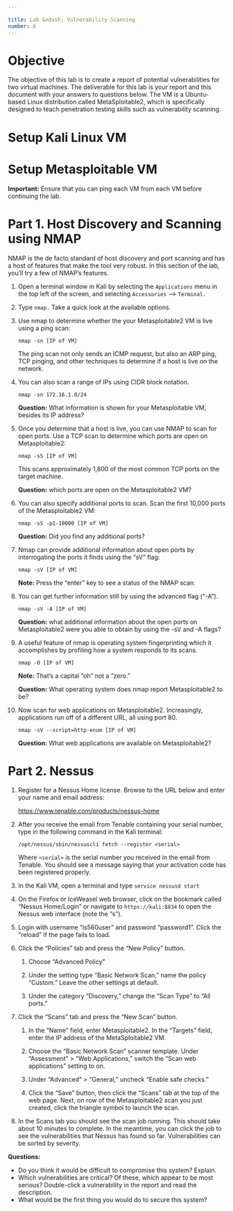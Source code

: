 ```yaml
---

title: Lab &ndash; Vulnerability Scanning
number: 6
---
```


# Objective

The objective of this lab is to create a report of potential vulnerabilities for two virtual machines. The deliverable for this lab is your report and this document with your answers to questions below. 
The VM is a Ubuntu-based Linux distribution called MetaSploitable2, which is specifically designed to teach penetration testing skills such as vulnerability scanning.

# Setup Kali Linux VM

# Setup Metasploitable VM

**Important:** Ensure that you can ping each VM from each VM before continuing the lab.

# Part 1. Host Discovery and Scanning using NMAP

NMAP is the de facto standard of host discovery and port scanning and has a host of features that make the tool very robust. In this section of the lab, you’ll try a few of NMAP’s features.

1.	Open a terminal window in Kali by selecting the `Applications` menu in the top left of the screen, and selecting `Accessories` —> `Terminal.`
2.	Type `nmap.` Take a quick look at the available options.
3.	Use nmap to determine whether the your Metasploitable2 VM is live using a ping scan:	

        nmap -sn [IP of VM]

    The ping scan not only sends an ICMP request, but also an ARP ping, TCP pinging, and other techniques to determine if a host is live on the network.

4.	You can also scan a range of IPs using CIDR block notation.

        nmap -sn 172.16.1.0/24

    **Question:** What information is shown for your Metasploitable VM, besides its IP address?

5.	Once you determine that a host is live, you can use NMAP to scan for open ports. Use a TCP scan to determine which ports are open on Metasploitable2:

        nmap -sS [IP of VM]

    This scans approximately 1,800 of the most common TCP ports on the target machine.

    **Question:** which ports are open on the Metasploitable2 VM?


6.	You can also specify additional ports to scan. Scan the first 10,000 ports of the Metasploitable2 VM:

        nmap -sS -p1-10000 [IP of VM]

    **Question:** Did you find any additional ports?

7.	Nmap can provide additional information about open ports by interrogating the ports it finds using the “sV” flag:

        nmap -sV [IP of VM]

    **Note:** Press the “enter” key to see a status of the NMAP scan.

8.	You can get further information still by using the advanced flag (“-A”).

        nmap -sV -A [IP of VM]

    **Question:** what additional information about the open ports on Metasploitable2 were you able to obtain by using the -sV and -A flags?

9.	A useful feature of nmap is operating system fingerprinting which it accomplishes by profiling how a system responds to its scans. 

        nmap -O [IP of VM]

    **Note:** That’s a capital “oh” not a “zero.”

    **Question:** What operating system does nmap report Metasploitable2 to be? 

10.	Now scan for web applications on Metasploitable2. Increasingly, applications run off of a different URL, all using port 80.

        nmap -sV --script=http-enum [IP of VM]

    **Question:** What web applications are available on Metasploitable2?
    
    
    
# Part 2. Nessus

1.	Register for a Nessus Home license. Browse to the URL below and enter your name and email address:
        
    https://www.tenable.com/products/nessus-home

2.	After you receive the email from Tenable containing your serial number, type in the following command in the Kali terminal:

        /opt/nessus/sbin/nessuscli fetch --register <serial>

    Where `<serial>` is the serial number you received in the email from Tenable. You should see a message saying that your activation code has been registered properly. 
    
    
3.	In the Kali VM, open a terminal and type `service nessusd start`

4.	On the Firefox or IceWeasel web browser, click on the bookmark called “Nessus Home/Login” or navigate to `https://kali:8834` to open the Nessus web interface (note the “s”).

5.	Login with username “is560user” and password “password1”. Click the “reload” if the page fails to load.

6.	Click the “Policies” tab and press the “New Policy” button. 

    1.	Choose “Advanced Policy”
    
    2.	Under the setting type “Basic Network Scan,” name the policy “Custom.” Leave the other settings at default.
    
    3.	Under the category “Discovery,” change the “Scan Type” to “All ports.”
    
7.	Click the “Scans” tab and press the “New Scan” button.

    1.	In the “Name” field, enter Metasploitable2. In the “Targets” field, enter the IP address of the MetaSploitable2 VM.
    
    1.	Choose the “Basic Network Scan” scanner template. Under “Assessment” > “Web Applications,” switch the “Scan web applications” setting to on.
    
    1.	Under “Advanced” > “General,” uncheck “Enable safe checks.”
    
    1.	Click the “Save” button, then click the “Scans” tab at the top of the web page. Next, on row of the Metasploitable2 scan you just created, click the triangle symbol to launch the scan.

8.	In the Scans tab you should see the scan job running. This should take about 10 minutes to complete. In the meantime, you can click the job to see the vulnerabilities that Nessus has found so far. Vulnerabilities can be sorted by severity.

**Questions:**

* Do you think it would be difficult to compromise this system? Explain. 
* Which vulnerabilities are critical? Of these, which appear to be most serious? Double-click a vulnerability in the report and read the description.
* What would be the first thing you would do to secure this system?


    






